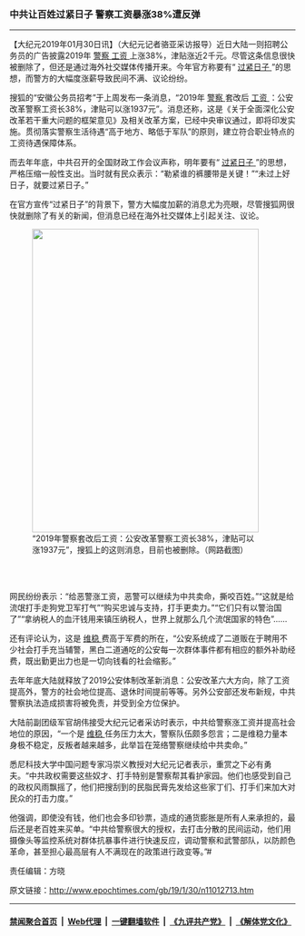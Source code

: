 ### 中共让百姓过紧日子 警察工资暴涨38%遭反弹
------------------------

<p>
 【大纪元2019年01月30日讯】（大纪元记者骆亚采访报导）近日大陆一则招聘公务员的广告披露2019年
 <a href="http://www.epochtimes.com/gb/tag/%E8%AD%A6%E5%AF%9F.html">
  警察
 </a>
 <a href="http://www.epochtimes.com/gb/tag/%E5%B7%A5%E8%B5%84.html">
  工资
 </a>
 上涨38%，津贴涨近2千元。尽管这条信息很快被删除了，但还是通过海外社交媒体传播开来。今年官方称要有“
 <a href="http://www.epochtimes.com/gb/tag/%E8%BF%87%E7%B4%A7%E6%97%A5%E5%AD%90.html">
  过紧日子
 </a>
 ”的思想，而警方的大幅度涨薪导致民间不满、议论纷纷。
</p>
<p>
 搜狐的“安徽公务员招考”于上周发布一条消息，“2019年
 <a href="http://www.epochtimes.com/gb/tag/%E8%AD%A6%E5%AF%9F.html">
  警察
 </a>
 套改后
 <a href="http://www.epochtimes.com/gb/tag/%E5%B7%A5%E8%B5%84.html">
  工资
 </a>
 ：公安改革警察工资长38%，津贴可以涨1937元”。消息还称，这是《关于全面深化公安改革若干重大问题的框架意见》及相关改革方案，已经中央审议通过，即将印发实施。贯彻落实警察生活待遇“高于地方、略低于军队”的原则，建立符合职业特点的工资待遇保障体系。
</p>
<p>
 而去年年底，中共召开的全国财政工作会议声称，明年要有“
 <a href="http://www.epochtimes.com/gb/tag/%E8%BF%87%E7%B4%A7%E6%97%A5%E5%AD%90.html">
  过紧日子
 </a>
 ”的思想，严格压缩一般性支出。当时就有民众表示：“勒紧谁的裤腰带是关键！”“未过上好日子，就要过紧日子。”
</p>
<p>
 在官方宣传“过紧日子”的背景下，警方大幅度加薪的消息尤为亮眼，尽管搜狐网很快就删除了有关的新闻，但消息已经在海外社交媒体上引起关注、议论。
</p>
<figure class="wp-caption aligncenter" id="attachment_11012832" style="width: 399px">
 <a href="http://i.epochtimes.com/assets/uploads/2019/01/9ddd12f14442141c2dc9b2a4b63009a5.png">
  <img alt="" class=" wp-image-11012832" height="535" src="http://i.epochtimes.com/assets/uploads/2019/01/9ddd12f14442141c2dc9b2a4b63009a5.png" width="399"/>
 </a>
 <br/><figcaption class="wp-caption-text">
  “2019年警察套改后工资：公安改革警察工资长38%，津贴可以涨1937元”，搜狐上的这则消息，目前也被删除。（网路截图）
 </figcaption><br/>
</figure><br/>
<p>
 网民纷纷表示：“给恶警涨工资，恶警可以继续为中共卖命，撕咬百姓。”“这就是给流氓打手走狗党卫军打气”“购买忠诚与支持，打手更卖力。”“它们只有以警治国了”“拿纳税人的血汗钱用来镇压纳税人，世界上就那么几个流氓国家的特色”……
</p>
<p>
 还有评论认为，这是
 <a href="http://www.epochtimes.com/gb/tag/%E7%BB%B4%E7%A8%B3.html">
  维稳
 </a>
 费高于军费的所在，“公安系统成了二道贩在于聘用不少社会打手充当辅警，黑白二道通吃的公安每一次群体事件都有相应的额外补助经费，既出勤更出力也是一切向钱看的社会缩影。”
</p>
<p>
 去年年底大陆就释放了2019公安体制改革新消息：公安改革六大方向，除了工资提高外，警方的社会地位提高、退休时间提前等等。另外公安部还发布新规，中共警察执法造成损害将被免责，并受到全方位保护。
</p>
<p>
 大陆前副团级军官胡伟接受大纪元记者采访时表示，中共给警察涨工资并提高社会地位的原因，“一个是
 <a href="http://www.epochtimes.com/gb/tag/%E7%BB%B4%E7%A8%B3.html">
  维稳
 </a>
 任务压力太大，警察队伍颇多怨言；二是维稳力量本身极不稳定，反叛者越来越多，此举旨在笼络警察继续给中共卖命。”
</p>
<p>
 悉尼科技大学中国问题专家冯崇义教授对大纪元记者表示，重赏之下必有勇夫。“中共政权需要这些奴才、打手特别是警察帮其看护家园。他们也感受到自己的政权风雨飘摇了，他们把搜刮到的民脂民膏先发给这些家丁们、打手们来加大对民众的打击力度。”
</p>
<p>
 他强调，即使没有钱，他们也会多印钞票，造成的通货膨胀是所有人来承担的，最后还是老百姓来买单。“中共给警察很大的授权，去打击分散的民间运动，他们用摄像头等监控系统对群体抗暴事件进行快速反应，调动警察和武警部队，以防颜色革命，甚至担心最高层有人不满现在的政策进行政变等。”#
</p>
<p>
 责任编辑：方晓
</p>

原文链接：http://www.epochtimes.com/gb/19/1/30/n11012713.htm


------------------------
#### [禁闻聚合首页](https://github.com/gfw-breaker/banned-news/blob/master/README.md) &nbsp;|&nbsp; [Web代理](https://github.com/gfw-breaker/open-proxy/blob/master/README.md) &nbsp;|&nbsp; [一键翻墙软件](https://github.com/gfw-breaker/nogfw/blob/master/README.md) &nbsp;|&nbsp; [《九评共产党》](https://github.com/gfw-breaker/9ping.md/blob/master/README.md#九评之一评共产党是什么) &nbsp;|&nbsp; [《解体党文化》](https://github.com/gfw-breaker/jtdwh.md/blob/master/README.md#绪论)